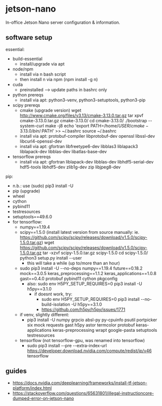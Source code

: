 # jetson-nano
In-office Jetson Nano server configuration &amp; information.

## software setup
essential:
- build-essential
    - install/upgrade via apt
- node/npm
    - install via n bash script
    - then install n via npm (npm install -g n)
- cuda
    - preinstalled —> update paths in bashrc only
- python prereqs
    - install via apt: python3-venv, python3-setuptools, python3-pip
- scipy prereqs
    - cmake (upgrade version)
			wget http://www.cmake.org/files/v3.13/cmake-3.13.0.tar.gz
			tar xpvf cmake-3.13.0.tar.gz cmake-3.13.0/
			cd cmake-3.13.0/
			./bootstrap --system-curl 
			make -j8
			echo 'export PATH=/home/$USER/cmake-3.13.0/bin/:$PATH' >> ~/.bashrc
			source ~/.bashrc
    - install via apt: protobuf-compiler libprotobuf-dev openssl libssl-dev libcurl4-openssl-dev
    - install via apt: gfortran libfreetype6-dev libblas3 liblapack3 liblapack-dev libblas-dev libatlas-base-dev
- tensorflow prereqs
    - install via apt: gfortran liblapack-dev libblas-dev libhdf5-serial-dev hdf5-tools libhdf5-dev zlib1g-dev zip libjpeg8-dev 


pip:
- n.b.: use (sudo) pip3 install -U
- pip (upgrade)
- wheel
- cython
- pybind11
- testresources
- setuptools==49.6.0
- for tensorflow:
    - numpy==1.19.4
    - scipy==1.5.0 (install latest version from source manually: ie. https://github.com/scipy/scipy/releases/download/v1.5.0/scipy-1.5.0.tar.gz)
			wget https://github.com/scipy/scipy/releases/download/v1.5.0/scipy-1.5.0.tar.gz
			tar -xzvf scipy-1.5.0.tar.gz scipy-1.5.0
			cd scipy-1.5.0/
			python3 setup.py install --user
        - this will take a while (up to/more than an hour)
    - sudo pip3 install -U --no-deps numpy==1.19.4 future==0.18.2 mock==3.0.5 keras_preprocessing==1.1.2 keras_applications==1.0.8 gast==0.4.0 protobuf pybind11 cython pkgconfig
        - also: sudo env H5PY_SETUP_REQUIRES=0 pip3 install -U h5py==3.1.0
            - if doesnt work, try:
                - sudo env H5PY_SETUP_REQUIRES=0 pip3 install --no-build-isolation -U h5py==3.1.0
                - https://github.com/h5py/h5py/issues/1771
    - if venv, slightly different:
        - pip3 install -U numpy grpcio absl-py py-cpuinfo psutil portpicker six mock requests gast h5py astor termcolor protobuf keras-applications keras-preprocessing wrapt google-pasta setuptools testresources
    - tensorflow (not tensorflow-gpu, was renamed into tensorflow)
        - sudo pip3 install --pre --extra-index-url https://developer.download.nvidia.com/compute/redist/jp/v46 tensorflow

## guides
 - https://docs.nvidia.com/deeplearning/frameworks/install-tf-jetson-platform/index.html
 - https://stackoverflow.com/questions/65631801/illegal-instructioncore-dumped-error-on-jetson-nano
